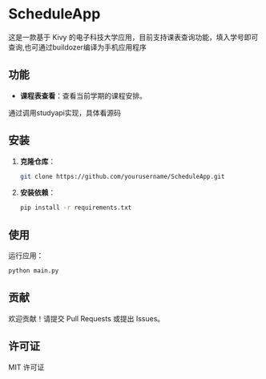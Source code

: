 # ScheduleApp

这是一款基于 Kivy 的电子科技大学应用，目前支持课表查询功能，填入学号即可查询,也可通过buildozer编译为手机应用程序

## 功能

- **课程表查看**：查看当前学期的课程安排。

通过调用studyapi实现，具体看源码

## 安装

1. **克隆仓库**：

   ```bash
   git clone https://github.com/yourusername/ScheduleApp.git
   ```

2. **安装依赖**：

   ```bash
   pip install -r requirements.txt
   ```

## 使用

运行应用：

```bash
python main.py
```

## 贡献

欢迎贡献！请提交 Pull Requests 或提出 Issues。

## 许可证

MIT 许可证
